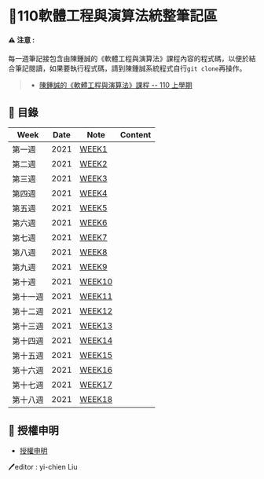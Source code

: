 # 📓110軟體工程與演算法統整筆記區  
#### ⚠️ 注意 : 
每一週筆記接包含由陳鍾誠的《軟體工程與演算法》課程內容的程式碼，以便於結合筆記閱讀，如果要執行程式碼，請到陳鍾誠系統程式自行`git clone`再操作。<br>

>* [陳鍾誠的《軟體工程與演算法》課程 -- 110 上學期
](https://gitlab.com/ccc110/sa.git)

## 💭 目錄
|  Week  |  Date  |  Note  | Content | 
| ------ | ------ | ------ | ------ |
| 第一週 | 2021 | [WEEK1](https://github.com/yichien1019/sa110a/blob/master/my%20note/WEEK1/week1.md) |  |
| 第二週 | 2021 | [WEEK2](https://github.com/yichien1019/sa110a/blob/master/my%20note/WEEK2/week2.md) |  |
| 第三週 | 2021 | [WEEK3](https://github.com/yichien1019/sa110a/blob/master/my%20note/WEEK3/week3.md) |  |
| 第四週 | 2021 | [WEEK4](https://github.com/yichien1019/sa110a/blob/master/my%20note/WEEK4/week4.md) |  |
| 第五週 | 2021 | [WEEK5](https://github.com/yichien1019/sa110a/blob/master/my%20note/WEEK5/week5.md) |  |
| 第六週 | 2021 | [WEEK6]() |  |
| 第七週 | 2021 | [WEEK7]() |  |
| 第八週 | 2021 | [WEEK8]() |  |
| 第九週 | 2021 | [WEEK9]() |  |
| 第十週 | 2021 | [WEEK10]() |  |
| 第十一週 | 2021 | [WEEK11]() |  |
| 第十二週 | 2021 | [WEEK12]() |  |
| 第十三週 | 2021 | [WEEK13]() |  |
| 第十四週 | 2021 | [WEEK14]() |  |
| 第十五週 | 2021 | [WEEK15]() |  |
| 第十六週 | 2021 | [WEEK16]() |  |
| 第十七週 | 2021 | [WEEK17]() |  |
| 第十八週 | 2021 | [WEEK18]() |  |
## 🌟 授權申明
* [授權申明](LICENSE.md)

🖊️editor : yi-chien Liu